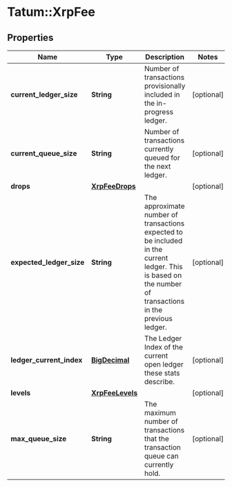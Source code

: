 # Tatum::XrpFee

## Properties
Name | Type | Description | Notes
------------ | ------------- | ------------- | -------------
**current_ledger_size** | **String** | Number of transactions provisionally included in the in-progress ledger. | [optional] 
**current_queue_size** | **String** | Number of transactions currently queued for the next ledger. | [optional] 
**drops** | [**XrpFeeDrops**](XrpFeeDrops.md) |  | [optional] 
**expected_ledger_size** | **String** | The approximate number of transactions expected to be included in the current ledger. This is based on the number of transactions in the previous ledger. | [optional] 
**ledger_current_index** | [**BigDecimal**](BigDecimal.md) | The Ledger Index of the current open ledger these stats describe. | [optional] 
**levels** | [**XrpFeeLevels**](XrpFeeLevels.md) |  | [optional] 
**max_queue_size** | **String** | The maximum number of transactions that the transaction queue can currently hold. | [optional] 

